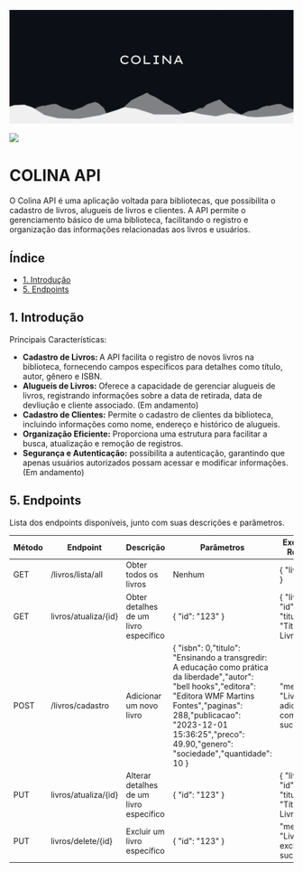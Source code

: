 ![Thumb](https://github.com/raquelboaventura/colina-back/blob/master/img/Blue%20Yellow%20Modern%20Cube%20Book%20Store%20Logo%20(Twitch%20Banner).gif)

<p><img loading="lazy" src="http://img.shields.io/static/v1?label=STATUS&message=EM%20DESENVOLVIMENTO&color=GREEN&style=for-the-badge"/>
</p>

 <h1>COLINA API</h1>
<p>O Colina API é uma aplicação voltada para bibliotecas, que possibilita o cadastro de livros, alugueis de livros e clientes. A API permite o gerenciamento básico de uma biblioteca, facilitando o registro e organização das informações relacionadas aos livros e usuários.</p>
<h2>Índice</h2>
<ul>
        <li><a href="#introducao">1. Introdução</a></li>
        <!--<li><a href="#como-usar">2. Como Usar</a>
            <ul>
                <li><a href="#requisitos">2.1. Requisitos</a></li>
                <li><a href="#instalacao">2.2. Instalação</a></li>
                <li><a href="#exemplos-de-uso">2.3. Exemplos de Uso</a></li>
            </ul>
        </li>
        <li><a href="#documentacao">3. Documentação</a></li>
        <li><a href="#autenticacao">4. Autenticação</a></li>-->
        <li><a href="#endpoints">5. Endpoints</a></li>
        <!--<li><a href="#respostas-comuns">6. Respostas Comuns</a></li>
        <li><a href="#contribuicao">7. Contribuição</a></li>
        <li><a href="#licenca">8. Licença</a></li>-->
    </ul>
    <h2 id="introducao">1. Introdução</h2>

   <p>Principais Características:</p>
<ul>
  <li><strong>Cadastro de Livros: </strong>A API facilita o registro de novos livros na biblioteca, fornecendo campos específicos para detalhes como título, autor, gênero e ISBN.</li>
  <li><strong>Alugueis de Livros:</strong> Oferece a capacidade de gerenciar alugueis de livros, registrando informações sobre a data de retirada, data de devliução e cliente associado. (Em andamento)
  </li>
  <li><strong>Cadastro de Clientes:</strong> Permite o cadastro de clientes da biblioteca, incluindo informações como nome, endereço e histórico de alugueis.
  </li>
  <li><strong>Organização Eficiente:</strong> Proporciona uma estrutura para facilitar a busca, atualização e remoção de registros.
  </li>
  <li><strong>Segurança e Autenticação:</strong> possibilita a autenticação, garantindo que apenas usuários autorizados possam acessar e modificar informações. (Em andamento)
  </li>
</ul>

 <!-- <h2 id="como-usar">2. Como Usar</h2>

   <h3 id="requisitos">2.1. Requisitos</h3>
    <p>Lista de pré-requisitos necessários para usar a API, como linguagem de programação, versões de software, etc.</p>
    <h3 id="instalacao">2.2. Instalação</h3>
    <p>Instruções passo a passo sobre como instalar a API.</p>

   <h3 id="exemplos-de-uso">2.3. Exemplos de Uso</h3>
    <p>Exemplos práticos de como utilizar os principais recursos da API.</p>
    <h2 id="documentacao">3. Documentação</h2>
   <p>Link para a documentação completa da API, se estiver disponível online.</p>

   <h2 id="autenticacao">4. Autenticação</h2>
    <p>Explicação sobre como autenticar as requisições à API, se necessário.</p>-->
   
    
   <h2 id="endpoints">5. Endpoints</h2>
    <p>Lista dos endpoints disponíveis, junto com suas descrições e parâmetros.</p>
    <table>
        <thead>
            <tr>
                <th>Método</th>
                <th>Endpoint</th>
                <th>Descrição</th>
                <th>Parâmetros</th>
                <th>Exemplo de Resposta</th>
            </tr>
        </thead>
        <tbody>
            <tr>
                <td>GET</td>
                <td>/livros/lista/all</td>
                <td>Obter todos os livros</td>
                <td>Nenhum</td>
                <td>{ "livros": [...] }</td>
            </tr>
            <tr>
                <td>GET</td>
                <td>livros/atualiza/{id}</td>
                <td>Obter detalhes de um livro específico</td>
                <td>{ "id": "123" }</td>
                <td>{ "livro": { "id": "123", "titulo": "Título do Livro", ... } }</td>
            </tr>
            <tr>
                <td>POST</td>
                <td>/livros/cadastro</td>
                <td>Adicionar um novo livro</td>
                <td>{  "isbn": 0,"titulo": "Ensinando a transgredir: A educação como prática da liberdade","autor": "bell hooks","editora": "Editora WMF Martins Fontes","paginas": 288,"publicacao": "2023-12-01 15:36:25","preco": 49.90,"genero": "sociedade","quantidade": 10
}</td>
                <td>"mensagem": "Livro adicionado com sucesso"</td>
           </tr>
           <tr>
                <td>PUT</td>
                <td>livros/atualiza/{id}</td>
                <td>Alterar detalhes de um livro específico</td>
                <td>{ "id": "123" }</td>
                <td>{ "livro": { "id": "123", "titulo": "Título do Livro", ... } }</td>
            </tr>
            <tr>
                <td>PUT</td>
                <td>livros/delete/{id}</td>
                <td>Excluir um livro específico</td>
                <td>{ "id": "123" }</td>
                <td>"mensagem": "Livro excluído com sucesso"</td>
            </tr>
        </tbody>
    </table>

 <!--  <h2 id="respostas-comuns">6. Respostas Comuns</h2>
    <p>Exemplos de respostas comuns que os usuários podem esperar ao interagir com a API.</p>
    <h2 id="contribuicao">7. Contribuição</h2>
    <p>Informações sobre como os desenvolvedores podem contribuir para o desenvolvimento da API.</p>
    <h2 id="licenca">8. Licença</h2>
    <p>Informações sobre a licença sob a qual a API está disponível.</p>--> 






